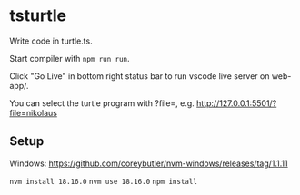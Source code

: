 # tsturtle

Write code in turtle.ts.

Start compiler with `npm run run`.

Click "Go Live" in bottom right status bar to run vscode live server on web-app/.

You can select the turtle program with ?file=, e.g. http://127.0.0.1:5501/?file=nikolaus

## Setup

Windows: https://github.com/coreybutler/nvm-windows/releases/tag/1.1.11

`nvm install 18.16.0`
`nvm use 18.16.0`
`npm install`
